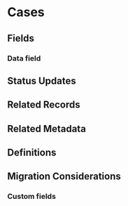 # Cases

## Fields

### Data field

## Status Updates

## Related Records

## Related Metadata

## Definitions

## Migration Considerations

### Custom fields